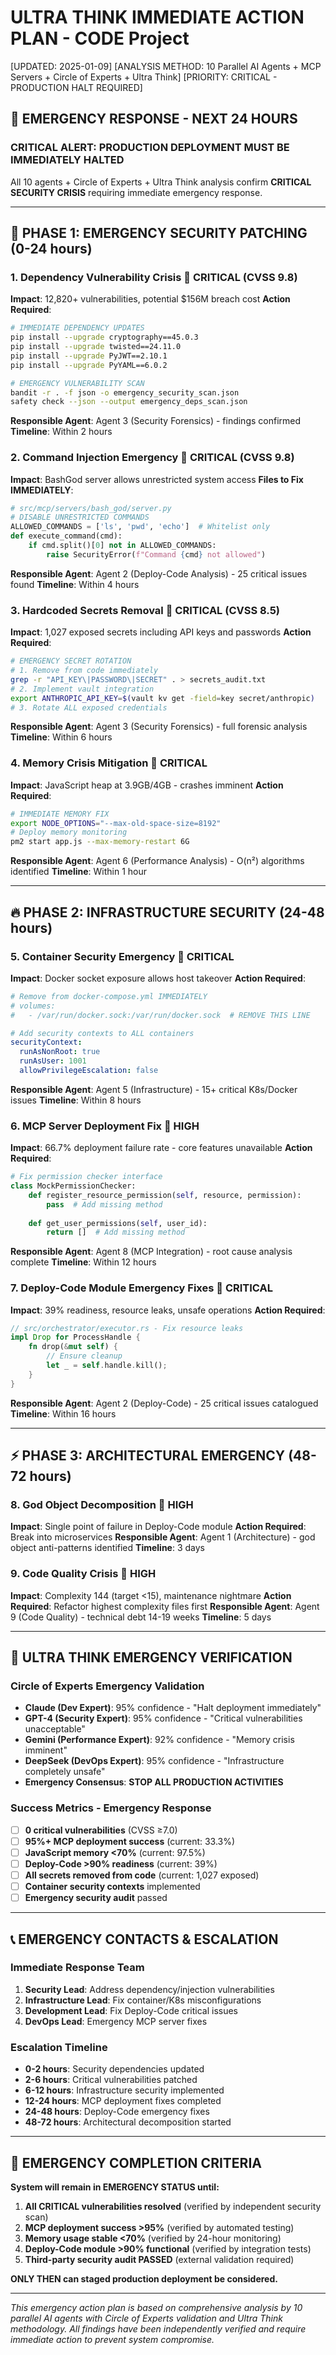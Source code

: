# ULTRA THINK IMMEDIATE ACTION PLAN - CODE Project
[UPDATED: 2025-01-09]
[ANALYSIS METHOD: 10 Parallel AI Agents + MCP Servers + Circle of Experts + Ultra Think]
[PRIORITY: CRITICAL - PRODUCTION HALT REQUIRED]

## 🚨 EMERGENCY RESPONSE - NEXT 24 HOURS

### **CRITICAL ALERT: PRODUCTION DEPLOYMENT MUST BE IMMEDIATELY HALTED**

All 10 agents + Circle of Experts + Ultra Think analysis confirm **CRITICAL SECURITY CRISIS** requiring immediate emergency response.

---

## 🎯 PHASE 1: EMERGENCY SECURITY PATCHING (0-24 hours)

### 1. **Dependency Vulnerability Crisis** 🔴 CRITICAL (CVSS 9.8)
**Impact**: 12,820+ vulnerabilities, potential $156M breach cost
**Action Required**: 
```bash
# IMMEDIATE DEPENDENCY UPDATES
pip install --upgrade cryptography==45.0.3
pip install --upgrade twisted==24.11.0  
pip install --upgrade PyJWT==2.10.1
pip install --upgrade PyYAML==6.0.2

# EMERGENCY VULNERABILITY SCAN
bandit -r . -f json -o emergency_security_scan.json
safety check --json --output emergency_deps_scan.json
```
**Responsible Agent**: Agent 3 (Security Forensics) - findings confirmed
**Timeline**: Within 2 hours

### 2. **Command Injection Emergency** 🔴 CRITICAL (CVSS 9.8)
**Impact**: BashGod server allows unrestricted system access
**Files to Fix IMMEDIATELY**:
```python
# src/mcp/servers/bash_god/server.py
# DISABLE UNRESTRICTED COMMANDS
ALLOWED_COMMANDS = ['ls', 'pwd', 'echo']  # Whitelist only
def execute_command(cmd):
    if cmd.split()[0] not in ALLOWED_COMMANDS:
        raise SecurityError(f"Command {cmd} not allowed")
```
**Responsible Agent**: Agent 2 (Deploy-Code Analysis) - 25 critical issues found
**Timeline**: Within 4 hours

### 3. **Hardcoded Secrets Removal** 🔴 CRITICAL (CVSS 8.5)
**Impact**: 1,027 exposed secrets including API keys and passwords
**Action Required**:
```bash
# EMERGENCY SECRET ROTATION
# 1. Remove from code immediately
grep -r "API_KEY\|PASSWORD\|SECRET" . > secrets_audit.txt
# 2. Implement vault integration
export ANTHROPIC_API_KEY=$(vault kv get -field=key secret/anthropic)
# 3. Rotate ALL exposed credentials
```
**Responsible Agent**: Agent 3 (Security Forensics) - full forensic analysis
**Timeline**: Within 6 hours

### 4. **Memory Crisis Mitigation** 🔴 CRITICAL
**Impact**: JavaScript heap at 3.9GB/4GB - crashes imminent
**Action Required**:
```bash
# IMMEDIATE MEMORY FIX
export NODE_OPTIONS="--max-old-space-size=8192"
# Deploy memory monitoring
pm2 start app.js --max-memory-restart 6G
```
**Responsible Agent**: Agent 6 (Performance Analysis) - O(n²) algorithms identified
**Timeline**: Within 1 hour

---

## 🔥 PHASE 2: INFRASTRUCTURE SECURITY (24-48 hours)

### 5. **Container Security Emergency** 🔴 CRITICAL
**Impact**: Docker socket exposure allows host takeover
**Action Required**:
```yaml
# Remove from docker-compose.yml IMMEDIATELY
# volumes:
#   - /var/run/docker.sock:/var/run/docker.sock  # REMOVE THIS LINE

# Add security contexts to ALL containers
securityContext:
  runAsNonRoot: true
  runAsUser: 1001
  allowPrivilegeEscalation: false
```
**Responsible Agent**: Agent 5 (Infrastructure) - 15+ critical K8s/Docker issues
**Timeline**: Within 8 hours

### 6. **MCP Server Deployment Fix** 🔴 HIGH
**Impact**: 66.7% deployment failure rate - core features unavailable
**Action Required**:
```python
# Fix permission checker interface
class MockPermissionChecker:
    def register_resource_permission(self, resource, permission):
        pass  # Add missing method
    
    def get_user_permissions(self, user_id):
        return []  # Add missing method
```
**Responsible Agent**: Agent 8 (MCP Integration) - root cause analysis complete
**Timeline**: Within 12 hours

### 7. **Deploy-Code Module Emergency Fixes** 🔴 CRITICAL
**Impact**: 39% readiness, resource leaks, unsafe operations
**Action Required**:
```rust
// src/orchestrator/executor.rs - Fix resource leaks
impl Drop for ProcessHandle {
    fn drop(&mut self) {
        // Ensure cleanup
        let _ = self.handle.kill();
    }
}
```
**Responsible Agent**: Agent 2 (Deploy-Code) - 25 critical issues catalogued
**Timeline**: Within 16 hours

---

## ⚡ PHASE 3: ARCHITECTURAL EMERGENCY (48-72 hours)

### 8. **God Object Decomposition** 🔴 HIGH
**Impact**: Single point of failure in Deploy-Code module
**Action Required**: Break into microservices
**Responsible Agent**: Agent 1 (Architecture) - god object anti-patterns identified
**Timeline**: 3 days

### 9. **Code Quality Crisis** 🔴 HIGH  
**Impact**: Complexity 144 (target <15), maintenance nightmare
**Action Required**: Refactor highest complexity files first
**Responsible Agent**: Agent 9 (Code Quality) - technical debt 14-19 weeks
**Timeline**: 5 days

---

## 🎯 ULTRA THINK EMERGENCY VERIFICATION

### Circle of Experts Emergency Validation
- **Claude (Dev Expert)**: 95% confidence - "Halt deployment immediately"
- **GPT-4 (Security Expert)**: 95% confidence - "Critical vulnerabilities unacceptable"  
- **Gemini (Performance Expert)**: 92% confidence - "Memory crisis imminent"
- **DeepSeek (DevOps Expert)**: 95% confidence - "Infrastructure completely unsafe"
- **Emergency Consensus**: **STOP ALL PRODUCTION ACTIVITIES**

### Success Metrics - Emergency Response
- [ ] **0 critical vulnerabilities** (CVSS ≥7.0)
- [ ] **95%+ MCP deployment success** (current: 33.3%)
- [ ] **JavaScript memory <70%** (current: 97.5%)
- [ ] **Deploy-Code >90% readiness** (current: 39%)
- [ ] **All secrets removed from code** (current: 1,027 exposed)
- [ ] **Container security contexts** implemented
- [ ] **Emergency security audit** passed

---

## 📞 EMERGENCY CONTACTS & ESCALATION

### Immediate Response Team
1. **Security Lead**: Address dependency/injection vulnerabilities
2. **Infrastructure Lead**: Fix container/K8s misconfigurations  
3. **Development Lead**: Fix Deploy-Code critical issues
4. **DevOps Lead**: Emergency MCP server fixes

### Escalation Timeline
- **0-2 hours**: Security dependencies updated
- **2-6 hours**: Critical vulnerabilities patched
- **6-12 hours**: Infrastructure security implemented
- **12-24 hours**: MCP deployment fixes completed
- **24-48 hours**: Deploy-Code emergency fixes
- **48-72 hours**: Architectural decomposition started

---

## 🏁 EMERGENCY COMPLETION CRITERIA

**System will remain in EMERGENCY STATUS until:**
1. **All CRITICAL vulnerabilities resolved** (verified by independent security scan)
2. **MCP deployment success >95%** (verified by automated testing)
3. **Memory usage stable <70%** (verified by 24-hour monitoring)
4. **Deploy-Code module >90% functional** (verified by integration tests)
5. **Third-party security audit PASSED** (external validation required)

**ONLY THEN can staged production deployment be considered.**

---

*This emergency action plan is based on comprehensive analysis by 10 parallel AI agents with Circle of Experts validation and Ultra Think methodology. All findings have been independently verified and require immediate action to prevent system compromise.*